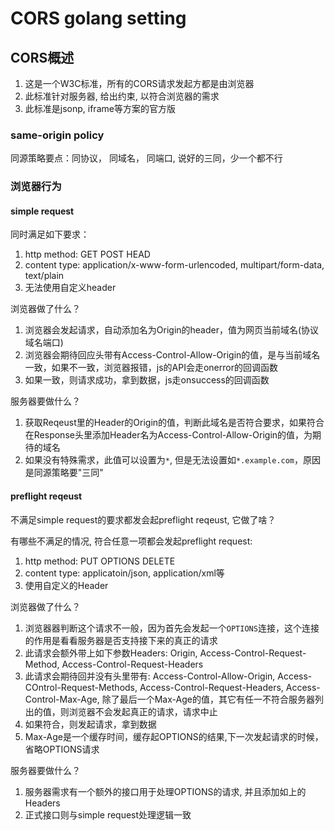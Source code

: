 # CORS golang setting

## CORS概述
1. 这是一个W3C标准，所有的CORS请求发起方都是由浏览器
2. 此标准针对服务器, 给出约束, 以符合浏览器的需求
3. 此标准是jsonp, iframe等方案的官方版

### same-origin policy
同源策略要点：同协议， 同域名， 同端口, 说好的三同，少一个都不行

### 浏览器行为

#### simple request

同时满足如下要求：

1. http method: GET POST HEAD
2. content type: application/x-www-form-urlencoded, multipart/form-data, text/plain
3. 无法使用自定义header

浏览器做了什么？

1. 浏览器会发起请求，自动添加名为Origin的header，值为网页当前域名(协议域名端口)
2. 浏览器会期待回应头带有Access-Control-Allow-Origin的值，是与当前域名一致，如果不一致，浏览器报错，js的API会走onerror的回调函数
3. 如果一致，则请求成功，拿到数据，js走onsuccess的回调函数

服务器要做什么？

1. 获取Reqeust里的Header的Origin的值，判断此域名是否符合要求，如果符合在Response头里添加Header名为Access-Control-Allow-Origin的值，为期待的域名
2. 如果没有特殊需求，此值可以设置为```*```, 但是无法设置如```*.example.com```，原因是同源策略要"三同"

#### preflight reqeust

不满足simple request的要求都发会起preflight reqeust, 它做了啥？

有哪些不满足的情况, 符合任意一项都会发起preflight request:

1. http method: PUT OPTIONS DELETE
2. content type: applicatoin/json, application/xml等
3. 使用自定义的Header


浏览器做了什么？

1. 浏览器器判断这个请求不一般，因为首先会发起一个```OPTIONS```连接，这个连接的作用是看看服务器是否支持接下来的真正的请求
2. 此请求会额外带上如下参数Headers: Origin, Access-Control-Request-Method, Access-Control-Request-Headers
3. 此请求会期待回并没有头里带有: Access-Control-Allow-Origin, Access-COntrol-Request-Methods,  Access-Control-Request-Headers, Access-Control-Max-Age, 除了最后一个Max-Age的值，其它有任一不符合服务器列出的值，则浏览器不会发起真正的请求，请求中止
4. 如果符合，则发起请求，拿到数据
5. Max-Age是一个缓存时间，缓存起OPTIONS的结果,下一次发起请求的时候，省略OPTIONS请求


服务器要做什么？

1. 服务器需求有一个额外的接口用于处理OPTIONS的请求, 并且添加如上的Headers
2. 正式接口则与simple request处理逻辑一致
